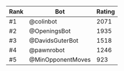 Rank|Bot|Rating
---|---|---
#1|@colinbot|2071
#2|@OpeningsBot|1935
#3|@DavidsGuterBot|1518
#4|@pawnrobot|1246
#5|@MinOpponentMoves|923
